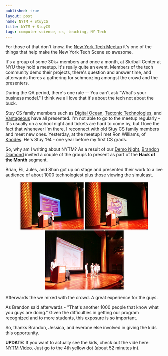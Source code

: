 ```yaml
---
published: true
layout: post
name: NYTM + StuyCS
title: NYTM + StuyCS
tags: computer science, cs, teaching, NY Tech
---
```


For those of that don't know, the
[New York Tech Meetup](http://nytm.org) it's one of the things that
help make the New York Tech Scene so awesome.

It's a group of some 30k+ members and once a month, at Skriball Center
at NYU they hold a meetup. It's really quite an event. Members of the
tech community demo their projects, there's question and answer time,
and afterwards theres a gathering for schmoozing amongst the crowd and
the presenters.

During the QA period, there's one rule -- You can't ask "What's your
business model." I think we all love that it's about the tech not
about the buck.

Stuy CS family members such as
[Digital Ocean](http://digitalocean.com),
[Tactonic Technologies](http://www.tactonic.com), and
[Vantageous](http://www.vantageousvideo.com/pages/about) have all
presented. I'm not able to go to the meetup regularly - It's usually
on a school night and tickets are hard to come by, but I love the fact
that whenever I'm there, I reconnect with old Stuy CS family members
and meet new ones. Yesterday, at the meetup I met Ron Williams, of
[Knodes](http://knod.es). He's Stuy '94 - one year before my first CS
grads.

So, why am I writing about NYTM? As a result of our
[Demo Night](http://cestlaz.github.io/2013/06/27/Demo_Night.html#.Ud6jHKBtw7w),
[Brandon Diamond](https://twitter.com/brandondiamond) invited a couple
of the groups to present as part of the **Hack of the Month** segment.

Brian, Eli, Jules, and Shan got up on stage and presented their work
to a live audience of about 1000 technologiest plus those viewing the
simulcast.

<div align="center">
<a href="/img/2013-07-11-NYTM/webexplorer.jpg" rel="lightbox">
<img width="40%" src="/img/2013-07-11-NYTM/webexplorer.jpg" class="" alt="" />
</a>
<a href="/img/2013-07-11-NYTM/stallwall.jpg" rel="lightbox">
<img width="40%" src="/img/2013-07-11-NYTM/stallwall.jpg" class="" alt="" />
</a>
</div>

<div align="center">
<a href="/img/2013-07-11-NYTM/qa.jpg" rel="lightbox">
<img width="50%" src="/img/2013-07-11-NYTM/qa.jpg" class="" alt="" />
</a>
</div>

Afterwards the we mixed with the crowd. A great experience for the guys.

As Brandon said afterwards - "That's another 1000 people that know what you guys are doing." Given the difficulties in getting our program recognized and to more students, this exposure is so important.

So, thanks Brandon, Jessica, and everone else involved in giving the kids this opportunity.


**UPDATE:** If you want to actually see the kids, check out the vide here: [NYTM Video](http://mlb.mlb.com/shared/flash/mediaplayer/v4.4/R7/MP4.jsp?calendar_event_id=14-376935-2013-07-10&source=NYTM&media_type=video). Just go to the 4th yellow dot (about 52 minutes in).

